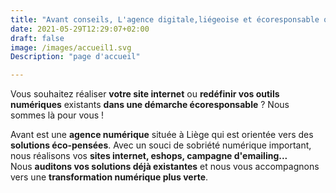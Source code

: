```yaml
---
title: "Avant conseils, L'agence digitale,liégeoise et écoresponsable qui vous accompagne dans votre développement numérique"
date: 2021-05-29T12:29:07+02:00
draft: false
image: /images/accueil1.svg
Description: "page d'accueil"

---
```



Vous souhaitez réaliser **votre site internet** ou **redéfinir vos outils numériques** existants **dans une démarche écoresponsable**  ? Nous sommes là pour vous !

Avant est une **agence numérique** située à Liège qui est orientée vers des **solutions éco-pensées**.
Avec un souci de sobriété numérique important, nous réalisons vos **sites internet, eshops, campagne d'emailing...**  
Nous **auditons vos solutions déjà existantes** et nous vous accompagnons vers une **transformation numérique plus verte**.
